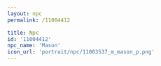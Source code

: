 ```yaml
---
layout: npc
permalink: /11004412

title: Npc
id: '11004412'
npc_name: 'Mason'
icon_url: 'portrait/npc/11003537_m_mason_p.png'
---
```

